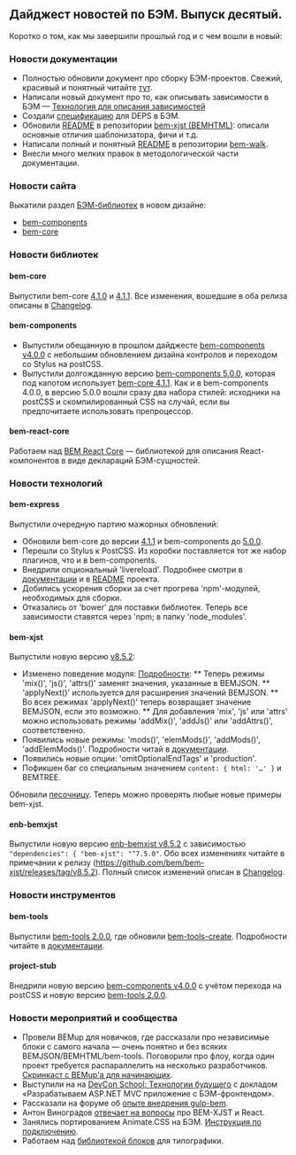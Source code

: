 ## Дайджест новостей по БЭМ. Выпуск десятый.

Коротко о том, как мы завершили прошлый год и с чем вошли в новый: 

### Новости документации
* Полностью обновили документ про сборку БЭМ-проектов. Свежий, красивый и понятный читайте [тут](https://ru.bem.info/methodology/build/).
* Написали новый документ про то, как описывать зависимости в БЭМ — [Технология для описания зависимостей](https://github.com/bem-archive/bem-tools/blob/dev/docs/depsjs/depsjs.ru.md)
* Создали [спецификацию](https://github.com/bem-archive/bem-tools/blob/dev/docs/depsjs/specification.ru.md) для DEPS в БЭМ.
* Обновили [README](https://github.com/bem/bem-xjst/blob/master/README.ru.md) в репозитории [bem-xjst (BEMHTML)](https://github.com/bem/bem-xjst): описали основные отличия шаблонизатора, фичи и т.д.
* Написали полный и понятный [README](https://github.com/bem-sdk/bem-walk/blob/master/README.ru.md) в репозитории [bem-walk](https://github.com/bem-sdk/bem-walk).
* Внесли много мелких правок в методологической части документации. 

### Новости сайта 
Выкатили раздел [БЭМ-библиотек](https://ru.bem.info/platform/libs/) в новом дизайне:
* [bem-components](https://ru.bem.info/platform/libs/bem-components/5.0.0/)
* [bem-core](https://ru.bem.info/platform/libs/bem-core/4.1.1/)

### Новости библиотек

#### bem-core
Выпустили bem-core [4.1.0](https://ru.bem.info/platform/libs/bem-core/4.1.0/) и [4.1.1](https://ru.bem.info/platform/libs/bem-core/4.1.1/). Все изменения, вошедшие в оба релиза описаны в [Changelog](https://ru.bem.info/platform/libs/bem-core/4.1.1/changelog/#411). 

#### bem-components
* Выпустили обещанную в прошлом дайджесте [bem-components v4.0.0](https://ru.bem.info/platform/libs/bem-components/4.0.0/) с небольшим обновлением дизайна контролов и переходом со Stylus на postCSS.
* Выпустили долгожданную версию [bem-components 5.0.0](https://github.com/bem/bem-components/releases/tag/v5.0.0), которая под капотом использует [bem-core 4.1.1](https://ru.bem.info/platform/libs/bem-core/4.1.1/). Как и в bem-components 4.0.0, в версию 5.0.0 вошли сразу два набора стилей: исходники на postCSS и скомпилированный CSS на случай, если вы предпочитаете использовать препроцессор.

#### bem-react-core
Работаем над [BEM React Core](https://github.com/bem/bem-react-core) — библиотекой для описания React-компонентов в виде деклараций БЭМ-сущностей.

### Новости технологий

#### bem-express
Выпустили очередную партию мажорных обновлений:
* Обновили bem-core до версии [4.1.1](https://ru.bem.info/platform/libs/bem-core/4.1.1/) и bem-components до [5.0.0](https://github.com/bem/bem-components/releases/tag/v5.0.0).
* Перешли со Stylus к PostCSS. Из коробки поставляется тот же набор плагинов, что и в bem-components.
* Внедрили опциональный 'livereload'. Подробнее смотри в [документации](https://github.com/bem/bem-express/blob/master/development.blocks/livereload/livereload.md) и в [README](https://github.com/bem/bem-express/blob/master/README.md) проекта.
* Добились ускорения сборки за счет прогрева 'npm'-модулей, необходимых для сборки.
* Отказались от 'bower' для поставки библиотек. Теперь все зависимости ставятся через 'npm; в папку 'node_modules'.

#### bem-xjst
Выпустили новую версию [v8.5.2](https://github.com/bem/bem-xjst/tree/v8.5.2):
* Изменено поведение модуля: [Подробности](https://github.com/bem/bem-xjst/blob/v8.5.2/CHANGELOG.md#changes-in-modes-behaviour):
	** Теперь режимы 'mix()', 'js()', 'attrs()' заменят значения, указанные в BEMJSON.
	** 'applyNext()' используется для расширения значений BEMJSON.
	** Во всех режимах 'applyNext()' теперь возвращает значение BEMJSON, если это возможно.
	** Для добавления 'mix', 'js' или 'attrs' можно использовать режимы 'addMix()', 'addJs()' или 'addAttrs()', соответственно.
* Появились новые режимы: 'mods()', 'elemMods()', 'addMods()', 'addElemMods()'. Подробности читай в [документации](https://github.com/bem/bem-xjst/blob/v8.5.2/CHANGELOG.md#2016-10-06-v810-miripiruni).
* Появились новые опции: 'omitOptionalEndTags' и 'production'.
* Пофикшен баг со специальным значением `content: { html: '…' }` и BEMTREE.

Обновили [песочницу](http://bem.github.io/bem-xjst/). Теперь можно проверять любые новые примеры bem-xjst.

#### enb-bemxjst

Выпустили новую версию [enb-bemxjst v8.5.2](https://github.com/enb/enb-bemxjst/tree/v8.5.2) с зависимостью `"dependencies": { "bem-xjst": "^7.5.0"`.
Обо всех изменениях читайте в примечании к релизу (https://github.com/bem/bem-xjst/releases/tag/v8.5.2). Полный список изменений описан в [Changelog](https://github.com/enb/enb-bemxjst/blob/v8.5.2/CHANGELOG.md).

### Новости инструментов

#### bem-tools
Выпустили [bem-tools 2.0.0](https://github.com/bem-tools/bem-tools), где обновили [bem-tools-create](https://github.com/bem-tools/bem-tools-create). Подробности читайте в [документации](https://github.com/bem-tools/bem-tools-create/blob/master/README.ru.md).

#### project-stub
Внедрили новую версию [bem-components v4.0.0](https://ru.bem.info/platform/libs/bem-components/4.0.0/) с учётом перехода на postCSS и новую версию [bem-tools 2.0.0](https://github.com/bem-tools/bem-tools).

### Новости мероприятий и сообщества

* Провели BEMup для новичков, где рассказали про независимые блоки с самого начала — очень понятно и без всяких BEMJSON/BEMHTML/bem-tools. Поговорили про флоу, когда один проект требуется распараллелить на несколько разработчиков. [Скринкаст с BEMup'а для начинающих](https://www.youtube.com/watch?v=Ai-yt0b8iKE&feature=youtu.be).
* Выступили на на [DevCon School: Технологии будущего](https://events.techdays.ru/Future-Technologies/2016-11/) с докладом «Разрабатываем ASP.NET MVC приложение с БЭМ-фронтендом».
* Рассказали на форуме об [опыте внедрения gulp-bem](https://ru.bem.info/forum/1186/).
* Антон Виноградов [отвечает на вопросы](https://ru.bem.info/forum/1212/) про BEM-XJST и React.
* Занялись портированием Animate.CSS на БЭМ. [Инструкция по подключению](https://github.com/bem-contrib/bem-animations).
* Работаем над [библиотекой блоков](https://github.com/bem-hackaton-12-16/typography) для типографики.